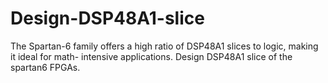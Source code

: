 # Design-DSP48A1-slice

The Spartan-6 family offers a high ratio of DSP48A1 slices to logic, making it ideal for math-
intensive applications. Design DSP48A1 slice of the spartan6 FPGAs.
